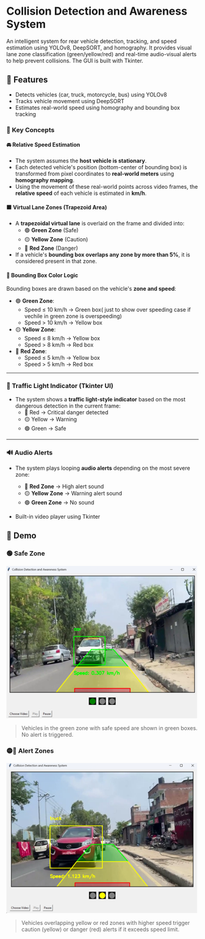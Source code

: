 # Collision Detection and Awareness System
An intelligent system for rear vehicle detection, tracking, and speed estimation using YOLOv8, DeepSORT, and homography. It provides visual lane zone classification (green/yellow/red) and real-time audio-visual alerts to help prevent collisions. The GUI is built with Tkinter.

## 🚀 Features

- Detects vehicles (car, truck, motorcycle, bus) using YOLOv8
- Tracks vehicle movement using DeepSORT
- Estimates real-world speed using homography and bounding box tracking
### 🎯 Key Concepts

#### 🚘 Relative Speed Estimation
- The system assumes the **host vehicle is stationary**.
- Each detected vehicle's position (bottom-center of bounding box) is transformed from pixel coordinates to **real-world meters** using **homography mapping**.
- Using the movement of these real-world points across video frames, the **relative speed** of each vehicle is estimated in **km/h**.

#### 🟫 Virtual Lane Zones (Trapezoid Area)
- A **trapezoidal virtual lane** is overlaid on the frame and divided into:
  - 🟢 **Green Zone** (Safe)
  - 🟡 **Yellow Zone** (Caution)
  - 🔴 **Red Zone** (Danger)
- If a vehicle's **bounding box overlaps any zone by more than 5%**, it is considered present in that zone.

#### 🎨 Bounding Box Color Logic
Bounding boxes are drawn based on the vehicle's **zone and speed**:
- 🟢 **Green Zone**:
  - Speed ≤ 10 km/h → Green box( just to show over speeding case if vechile in green zone is overspeeding)
  - Speed > 10 km/h → Yellow box
- 🟡 **Yellow Zone**:
  - Speed ≤ 8 km/h → Yellow box
  - Speed > 8 km/h → Red box
- 🔴 **Red Zone**:
  - Speed ≤ 5 km/h → Yellow box
  - Speed > 5 km/h → Red box

---

### 🚦 Traffic Light Indicator (Tkinter UI)
- The system shows a **traffic light-style indicator** based on the most dangerous detection in the current frame:
  - 🔴 Red → Critical danger detected
  - 🟡 Yellow → Warning
  - 🟢 Green → Safe

---

### 🔊 Audio Alerts
- The system plays looping **audio alerts** depending on the most severe zone:
  - 🔴 **Red Zone** → High alert sound
  - 🟡 **Yellow Zone** → Warning alert sound
  - 🟢 **Green Zone** → No sound
   
- Built-in video player using Tkinter

## 🎥 Demo

### 🟢 Safe Zone

<img src="Demo/safe.png" alt="Safe Zone" width="500"/>

> Vehicles in the green zone with safe speed are shown in green boxes. No alert is triggered.

### 🟡🔴 Alert Zones

<img src="Demo/alert_case.png" alt="Alert Zone" width="500"/>

> Vehicles overlapping yellow or red zones with higher speed trigger caution (yellow) or danger (red) alerts if it exceeds speed limit.


